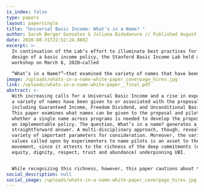 ```yaml
---
is_index: false
type: papers
layout: papersingle
title: "Universal Basic Income: What's in a Name? "
author: Sarah Berger Gonzalez & Juliana Bidadanure // Published August 2020
date: 2020-08-31T22:52:24.808Z
excerpt: >-
  In continuation of the Lab’s effort to illuminate best practices for the
  design of a basic income policy, the Stanford Basic Income Lab held an all-day
  workshop on March 6, 2020—called 

  “What’s in a Name?”—that examined the variety of names that have been given to Universal Basic Income and related policies. This white paper provides a summary of the discussions that occurred at the workshop and offers several findings that we hope can inform future basic income projects.
image: /uploads/whats-in-a-name-white-paper_coverpage_hires.jpg
link: /uploads/whats-in-a-name-white-paper__final.pdf
abstract: >-
  With increasing calls for a Universal Basic Income and a rise in experiments,
  a variety of names have been given to or associated with the proposal,
  including Guaranteed Income, Freedom Dividend, and Unconditional Basic Income.
  This paper examines what names can be given to the proposal and pilots and
  whether a single name across programs is needed to develop the proposal into
  an implementable policy. The question, What’s in a name? generates a far from
  straightforward answer. A multi-disciplinary approach, though, reveals a
  variety of important parameters for consideration. Moreover, the variety of
  values called upon by experimenters to name pilots is an asset to the growing
  movement, since it attests to the richness of the deep commitments (e.g.,
  equity, dignity, respect, trust and abundance) underpinning UBI. 


  While recognizing this richness, however, this paper cautions about the use of too many names to refer to UBI at the policy level, pointing out that doing so creates significant definitional ambiguities about key features of the policy (notably its universal, individual and unconditional features). Employing a single name to refer to the proposal could be critical for advancing the policy at the national and international level.
social_description: null
social_image: /uploads/whats-in-a-name-white-paper_coverpage_hires.jpg
---
```

